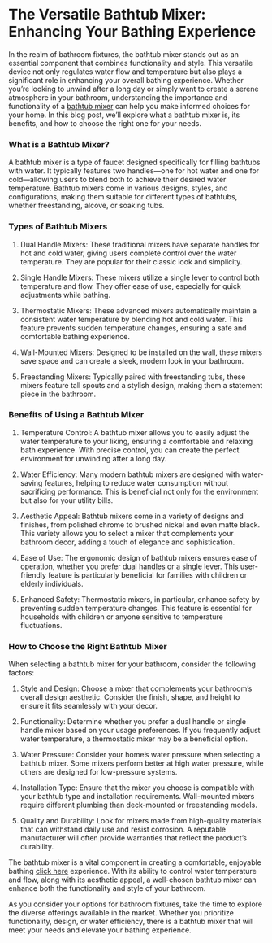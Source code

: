 <p><!-- x-tinymce/html --></p>
<div>&nbsp;</div>
<!-- x-tinymce/html -->
<div>
<h1>The Versatile Bathtub Mixer: Enhancing Your Bathing Experience</h1>
<p>In the realm of bathroom fixtures, the bathtub mixer stands out as an essential component that combines functionality and style. This versatile device not only regulates water flow and temperature but also plays a significant role in enhancing your overall bathing experience. Whether you&rsquo;re looking to unwind after a long day or simply want to create a serene atmosphere in your bathroom, understanding the importance and functionality of a <a href="https://www.roysanitary.com/bathtub-mixer/">bathtub mixer</a> can help you make informed choices for your home. In this blog post, we&rsquo;ll explore what a bathtub mixer is, its benefits, and how to choose the right one for your needs.</p>
<h3>What is a Bathtub Mixer?</h3>
<p>A bathtub mixer is a type of faucet designed specifically for filling bathtubs with water. It typically features two handles&mdash;one for hot water and one for cold&mdash;allowing users to blend both to achieve their desired water temperature. Bathtub mixers come in various designs, styles, and configurations, making them suitable for different types of bathtubs, whether freestanding, alcove, or soaking tubs.</p>
<h3>Types of Bathtub Mixers</h3>
<ol>
<li>
<p>Dual Handle Mixers: These traditional mixers have separate handles for hot and cold water, giving users complete control over the water temperature. They are popular for their classic look and simplicity.</p>
</li>
<li>
<p>Single Handle Mixers: These mixers utilize a single lever to control both temperature and flow. They offer ease of use, especially for quick adjustments while bathing.</p>
</li>
<li>
<p>Thermostatic Mixers: These advanced mixers automatically maintain a consistent water temperature by blending hot and cold water. This feature prevents sudden temperature changes, ensuring a safe and comfortable bathing experience.</p>
</li>
<li>
<p>Wall-Mounted Mixers: Designed to be installed on the wall, these mixers save space and can create a sleek, modern look in your bathroom.</p>
</li>
<li>
<p>Freestanding Mixers: Typically paired with freestanding tubs, these mixers feature tall spouts and a stylish design, making them a statement piece in the bathroom.</p>
</li>
</ol>
<h3>Benefits of Using a Bathtub Mixer</h3>
<ol>
<li>
<p>Temperature Control: A bathtub mixer allows you to easily adjust the water temperature to your liking, ensuring a comfortable and relaxing bath experience. With precise control, you can create the perfect environment for unwinding after a long day.</p>
</li>
<li>
<p>Water Efficiency: Many modern bathtub mixers are designed with water-saving features, helping to reduce water consumption without sacrificing performance. This is beneficial not only for the environment but also for your utility bills.</p>
</li>
<li>
<p>Aesthetic Appeal: Bathtub mixers come in a variety of designs and finishes, from polished chrome to brushed nickel and even matte black. This variety allows you to select a mixer that complements your bathroom decor, adding a touch of elegance and sophistication.</p>
</li>
<li>
<p>Ease of Use: The ergonomic design of bathtub mixers ensures ease of operation, whether you prefer dual handles or a single lever. This user-friendly feature is particularly beneficial for families with children or elderly individuals.</p>
</li>
<li>
<p>Enhanced Safety: Thermostatic mixers, in particular, enhance safety by preventing sudden temperature changes. This feature is essential for households with children or anyone sensitive to temperature fluctuations.</p>
</li>
</ol>
<h3>How to Choose the Right Bathtub Mixer</h3>
<p>When selecting a bathtub mixer for your bathroom, consider the following factors:</p>
<ol>
<li>
<p>Style and Design: Choose a mixer that complements your bathroom&rsquo;s overall design aesthetic. Consider the finish, shape, and height to ensure it fits seamlessly with your decor.</p>
</li>
<li>
<p>Functionality: Determine whether you prefer a dual handle or single handle mixer based on your usage preferences. If you frequently adjust water temperature, a thermostatic mixer may be a beneficial option.</p>
</li>
<li>
<p>Water Pressure: Consider your home&rsquo;s water pressure when selecting a bathtub mixer. Some mixers perform better at high water pressure, while others are designed for low-pressure systems.</p>
</li>
<li>
<p>Installation Type: Ensure that the mixer you choose is compatible with your bathtub type and installation requirements. Wall-mounted mixers require different plumbing than deck-mounted or freestanding models.</p>
</li>
<li>
<p>Quality and Durability: Look for mixers made from high-quality materials that can withstand daily use and resist corrosion. A reputable manufacturer will often provide warranties that reflect the product&rsquo;s durability.</p>
</li>
</ol>
<p>The bathtub mixer is a vital component in creating a comfortable, enjoyable bathing <a href="https://www.roysanitary.com/">click here</a> experience. With its ability to control water temperature and flow, along with its aesthetic appeal, a well-chosen bathtub mixer can enhance both the functionality and style of your bathroom.</p>
<p>As you consider your options for bathroom fixtures, take the time to explore the diverse offerings available in the market. Whether you prioritize functionality, design, or water efficiency, there is a bathtub mixer that will meet your needs and elevate your bathing experience.</p>
</div>
<div>&nbsp;</div>
